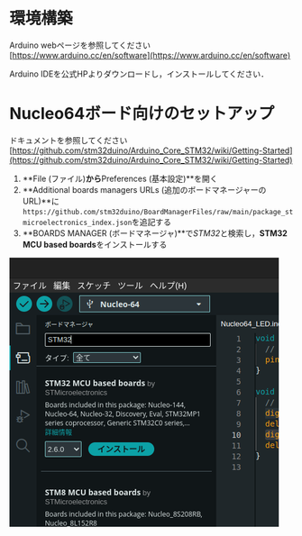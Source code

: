 # 環境構築
Arduino webページを参照してください  
[https://www.arduino.cc/en/software](https://www.arduino.cc/en/software)

Arduino IDEを公式HPよりダウンロードし，インストールしてください．

# Nucleo64ボード向けのセットアップ
ドキュメントを参照してください  
[https://github.com/stm32duino/Arduino_Core_STM32/wiki/Getting-Started](https://github.com/stm32duino/Arduino_Core_STM32/wiki/Getting-Started)

1. **File (ファイル)**から**Preferences (基本設定)**を開く
2. **Additional boards managers URLs (追加のボードマネージャーのURL)**に`https://github.com/stm32duino/BoardManagerFiles/raw/main/package_stmicroelectronics_index.json`を追記する
3. **BOARDS MANAGER (ボードマネージャ)**で*STM32*と検索し，**STM32 MCU based boards**をインストールする
   
![](res/boardManager.png)